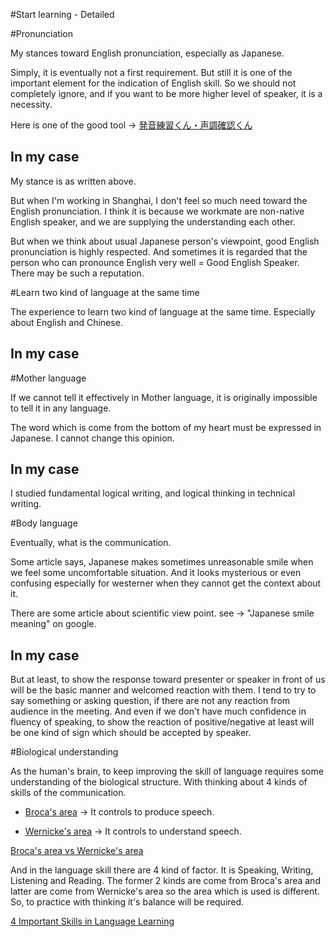 #Start learning - Detailed

#Pronunciation

My stances toward English pronunciation, especially as Japanese.

Simply, it is eventually not a first requirement. But still it is one of the important element for the indication of English skill. So we should not completely ignore, and if you want to be more higher level of speaker, it is a necessity. 

Here is one of the good tool -> [発音練習くん・声調確認くん](https://www2.nhk.or.jp/gogaku/hatsuon/)

## In my case

My stance is as written above. 

But when I'm working in Shanghai, I don't feel so much need toward the English pronunciation. I think it is because we workmate are non-native English speaker, and we are supplying the understanding each other. 

But when we think about usual Japanese person's viewpoint, good English pronunciation is highly respected. And sometimes it is regarded that the person who can pronounce English very well = Good English Speaker. There may be such a reputation. 






#Learn two kind of language at the same time

The experience to learn two kind of language at the same time. Especially about English and Chinese.

## In my case




#Mother language

If we cannot tell it effectively in Mother language, it is originally impossible to tell it in any language.

The word which is come from the bottom of my heart must be expressed in Japanese. I cannot change this opinion. 


## In my case

I studied fundamental logical writing, and logical thinking in technical writing. 



#Body language

Eventually, what is the communication.

Some article says, Japanese makes sometimes unreasonable smile when we feel some uncomfortable situation. And it looks mysterious or even confusing especially for westerner when they cannot get the context about it.

There are some article about scientific view point. see -> "Japanese smile  meaning" on google.



## In my case

But at least, to show the response toward presenter or speaker in front of us will be the basic manner and welcomed reaction with them. I tend to try to say something or asking question, if there are not any reaction from audience in the meeting. And even if we don't have much confidence in fluency of speaking, to show the reaction of positive/negative at least will be one kind of sign which should be accepted by speaker. 







#Biological understanding 

As the human's brain, to keep improving the skill of language requires some understanding of the biological structure. With thinking about 4 kinds of skills of the communication. 


- [Broca's area](https://en.wikipedia.org/wiki/Broca%27s_area) -> It controls to produce speech. 

- [Wernicke's area](https://en.wikipedia.org/wiki/Wernicke%27s_area) -> It controls to understand speech.

[Broca's area vs Wernicke's area](https://askwonder.com/q/brocas-area-vs-wernickes-area-55392b58ed1d710800d80a00)

And in the language skill there are 4 kind of factor. It is Speaking, Writing, Listening and Reading. The former 2 kinds are come from Broca's area and latter are come from Wernicke's area so the area which is used is different. So, to practice with thinking it's balance will be required.

[4 Important Skills in Language Learning](http://www.mastersportal.eu/articles/1062/4-important-skills-in-language-learning.html)








